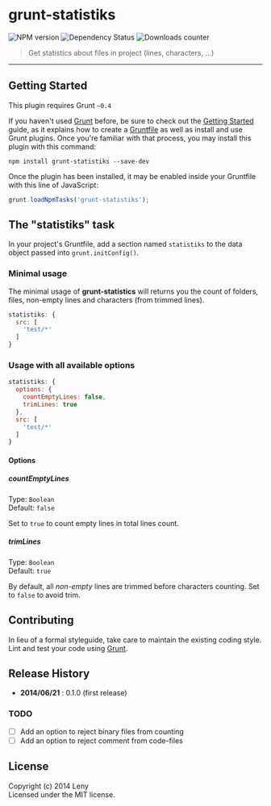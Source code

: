 # grunt-statistiks

![NPM version](http://img.shields.io/npm/v/grunt-statistiks.svg) ![Dependency Status](https://david-dm.org/leny/grunt-statistiks.svg) ![Downloads counter](http://img.shields.io/npm/dm/grunt-statistiks.svg)

> Get statistics about files in project (lines, characters, …)

* * *

## Getting Started

This plugin requires Grunt `~0.4`

If you haven't used [Grunt](http://gruntjs.com/) before, be sure to check out the [Getting Started](http://gruntjs.com/getting-started) guide, as it explains how to create a [Gruntfile](http://gruntjs.com/sample-gruntfile) as well as install and use Grunt plugins. Once you're familiar with that process, you may install this plugin with this command:

```shell
npm install grunt-statistiks --save-dev
```

Once the plugin has been installed, it may be enabled inside your Gruntfile with this line of JavaScript:

```js
grunt.loadNpmTasks('grunt-statistiks');
```

## The "statistiks" task

In your project's Gruntfile, add a section named `statistiks` to the data object passed into `grunt.initConfig()`.

### Minimal usage

The minimal usage of **grunt-statistics** will returns you the count of folders, files, non-empty lines and characters (from trimmed lines).

```js
statistiks: {
  src: [
    'test/*'
  ]
}
```

### Usage with all available options

```js
statistiks: {
  options: {
    countEmptyLines: false,
    trimLines: true
  },
  src: [
    'test/*'
  ]
}
```

#### Options

##### countEmptyLines
Type: `Boolean`  
Default: `false`  

Set to `true` to count empty lines in total lines count.

##### trimLines
Type: `Boolean`  
Default: `true`  

By default, all *non-empty* lines are trimmed before characters counting. Set to `false` to avoid trim.

## Contributing

In lieu of a formal styleguide, take care to maintain the existing coding style.  
Lint and test your code using [Grunt](http://gruntjs.com/).

## Release History

* **2014/06/21** : 0.1.0 (first release)

### TODO

* [ ] Add an option to reject binary files from counting
* [ ] Add an option to reject comment from code-files

## License
Copyright (c) 2014 Leny  
Licensed under the MIT license.
